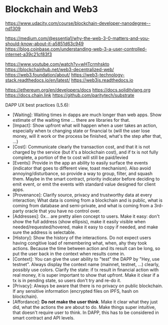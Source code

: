 # Blockchain and Web3

https://www.udacity.com/course/blockchain-developer-nanodegree--nd1309

https://medium.com/@essentia1/why-the-web-3-0-matters-and-you-should-know-about-it-a5851d63c949
https://blog.coinbase.com/understanding-web-3-a-user-controlled-internet-a39c21cf83f3

https://www.youtube.com/watch?v=wHTcrmhskto
https://blockchainhub.net/web3-decentralized-web/
https://web3.foundation/about/
https://web3-technology-stack.readthedocs.io/en/latest/
https://web3js.readthedocs.io

https://ethereum.org/en/developers/docs
https://docs.soliditylang.org
https://docs.chain.link
https://github.com/paritytech/substrate

DAPP UX best practices (L5.6):

- [Waiting]: Waiting times in dapps are much longer than web apps. Show estimate of the waiting time … there are libraries for that.
- [Impact]: Show upfront what will happen when a user takes an action, especially when tx changing state or financial tx (will the user lose money, will it work or the process be finished, what's the step after that, …)
- [Cost]: Communicate clearly the transaction cost, and that it is not charged by the service (but it's a blockchain cost), and if tx is not fully complete, a portion of the tx cost will still be paid/levied
- [Events]: Provide in the app an ability to easily surface the events (indicator that goes to different view, toast mechanism). Also avoid annoying/disturbance, so provide a way to group, filter, and squash them. Maybe in the smart contract, priority indicator before deciding to emit event, or emit the events with standard value designed for client apps.
- [Provenance]: Clarify source, privacy and trustworthy data at every interaction; What data is coming from a blockchain and is public, what is coming from database and semi-private, and what is coming from a 3rd-party oracle that you have no control over.
- [Addresses]: 0x… are pretty alien concept to users. Make it easy: don't show the full address (show ellipsis), make it easily visible when needed/requested/hovered, make it easy to copy if needed, and make sure the address is selectable.
- [History]: Show the history of the interactions. Do not expect users having congitive load of remembering what, when, ahy they took actions. Because the time between action and its result can be long, so put the user back in the context when results come in.
- [Context]: You can give the user ability to "test" the DAPP by "Hey, use testnet". Always display the context name (mainnet, testnet, …) clearly, possibly use colors. Clarify the state: if tx result in financial action with real money, it is super important to show that upfront. Make it clear if a tx is in pending state, so users don't try and re-do it.
- [Privacy]: Always be aware that there is no privacy on public blockchain. If any sensitive information (encrypted files on IPFS, hash on blockchain).
- [Affordance]: **Do not make the user think**. Make it clear what they just did, what the actions the are about to do. Make things super intuitive, that doesn't require user to think. In DAPP, this has to be considered in smart contract and API levels.
